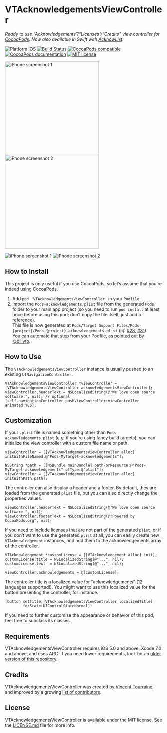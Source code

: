 # VTAcknowledgementsViewController

_Ready to use “Acknowledgements”/“Licenses”/“Credits” view controller for [CocoaPods](http://cocoapods.org/). Now also available in Swift with [AcknowList](https://github.com/vtourraine/AcknowList)._

![Platform iOS](https://img.shields.io/cocoapods/p/VTAcknowledgementsViewController.svg)
[![Build Status](https://travis-ci.org/vtourraine/VTAcknowledgementsViewController.svg?branch=master)](https://travis-ci.org/vtourraine/VTAcknowledgementsViewController)
[![CocoaPods compatible](https://img.shields.io/cocoapods/v/VTAcknowledgementsViewController.svg)](https://cocoapods.org/pods/VTAcknowledgementsViewController)
[![CocoaPods documentation](https://img.shields.io/cocoapods/metrics/doc-percent/VTAcknowledgementsViewController.svg)](http://cocoadocs.org/docsets/VTAcknowledgementsViewController)
[![MIT license](http://img.shields.io/badge/license-MIT-blue.svg)](https://github.com/vtourraine/VTAcknowledgementsViewController/raw/master/LICENSE)

<img alt="iPhone screenshot 1" src="http://vtourraine.github.io/VTAcknowledgementsViewController/screenshots/iPhone-6s-01.png" width="300px">
<img alt="iPhone screenshot 2" src="http://vtourraine.github.io/VTAcknowledgementsViewController/screenshots/iPhone-6s-02.png" width="300px">

![iPhone screenshot 1](http://vtourraine.github.io/VTAcknowledgementsViewController/screenshots/iPhone-300-01.png)
![iPhone screenshot 2](http://vtourraine.github.io/VTAcknowledgementsViewController/screenshots/iPhone-300-02.png)


## How to Install

This project is only useful if you use CocoaPods, so let’s assume that you’re indeed using CocoaPods.

1. Add `pod 'VTAcknowledgementsViewController'` in your `Podfile`.
2. Import the `Pods-acknowledgements.plist` file from the generated `Pods` folder to your main app project (so you need to run `pod install` at least once before using this pod; don’t copy the file itself, just add a reference).  
This file is now generated at `Pods/Target Support Files/Pods-{project}/Pods-{project}-acknowledgements.plist` (_cf._ [#28](https://github.com/vtourraine/VTAcknowledgementsViewController/issues/28), [#31](https://github.com/vtourraine/VTAcknowledgementsViewController/issues/31)).  
You can automate that step from your Podfile, [as pointed out by @billyto](https://github.com/vtourraine/VTAcknowledgementsViewController/issues/20).


## How to Use

The `VTAcknowledgementsViewController` instance is usually pushed to an existing `UINavigationController`.

``` objc
VTAcknowledgementsViewController *viewController = [VTAcknowledgementsViewController acknowledgementsViewController];
viewController.headerText = NSLocalizedString(@"We love open source software.", nil); // optional
[self.navigationController pushViewController:viewController animated:YES];
```


## Customization

If your `.plist` file is named something other than `Pods-acknowledgements.plist` (_e.g._ if you’re using fancy build targets), you can initialize the view controller with a custom file name or path.

``` objc
viewController = [[VTAcknowledgementsViewController alloc] initWithFileNamed:@"Pods-MyTarget-acknowledgements"];
```

``` objc
NSString *path = [[NSBundle mainBundle] pathForResource:@"Pods-MyTarget-acknowledgements" ofType:@"plist"];
viewController = [[VTAcknowledgementsViewController alloc] initWithPath:path];
```

The controller can also display a header and a footer. By default, they are loaded from the generated `plist` file, but you can also directly change the properties values.

``` objc
viewController.headerText = NSLocalizedString(@"We love open source software.", nil);
viewController.footerText = NSLocalizedString(@"Powered by CocoaPods.org", nil);
```

If you need to include licenses that are not part of the generated `plist`, or if you don’t want to use the generated `plist` at all, you can easily create new `VTAcknowledgement` instances, and add them to the acknowledgements array of the controller.

``` objc
VTAcknowledgement *customLicense = [[VTAcknowledgement alloc] init];
customLicense.title = NSLocalizedString(@"...", nil);
customLicense.text  = NSLocalizedString(@"...", nil);

viewController.acknowledgements = @[customLicense];
```

The controller title is a localized value for “acknowledgements” (12 languages supported!). You might want to use this localized value for the button presenting the controller, for instance.

``` objc
[button setTitle:[VTAcknowledgementsViewController localizedTitle]
        forState:UIControlStateNormal];
```

If you need to further customize the appearance or behavior of this pod, feel free to subclass its classes.


## Requirements

VTAcknowledgementsViewController requires iOS 5.0 and above, Xcode 7.0 and above, and uses ARC. If you need lower requirements, look for an [older version of this repository](https://github.com/vtourraine/VTAcknowledgementsViewController/releases).


## Credits

VTAcknowledgementsViewController was created by [Vincent Tourraine](http://www.vtourraine.net), and improved by a growing [list of contributors](https://github.com/vtourraine/VTAcknowledgementsViewController/contributors).


## License

VTAcknowledgementsViewController is available under the MIT license. See the [LICENSE.md](./LICENSE.md) file for more info.
